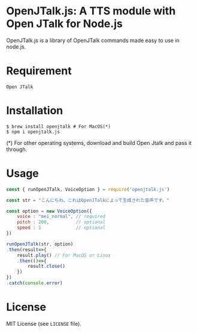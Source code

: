 # OpenJTalk.js: A TTS module with Open JTalk for Node.js
OpenJTalk.js is a library of OpenJTalk commands made easy to use in node.js.

# Requirement
`Open JTalk`

# Installation
``` shell
$ brew install openjtalk # For MacOS(*)
$ npm i openjtalk.js
```
(*) For other operating systems, download and build Open Jtalk and pass it through.
# Usage
``` javascript
const { runOpenJTalk, VoiceOption } = require('openjtalk.js')

const str = "こんにちわ、これはOpenJTalkによって生成された音声です。"

const option = new VoiceOption({
    voice : "mei_normal", // required
    pitch : 200,          // optional
    speed : 1             // optional
})

runOpenJTalk(str, option)
.then(result=>{
    result.play() // For MacOS or Linux
    .then(()=>{
        result.close()
    })
})
.catch(console.error)
```

# License
MIT License (see `LICENSE` file).